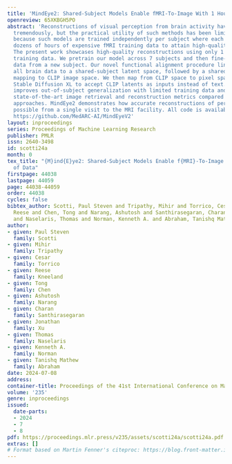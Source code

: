 ```yaml
---
title: 'MindEye2: Shared-Subject Models Enable fMRI-To-Image With 1 Hour of Data'
openreview: 65XKBGH5PO
abstract: 'Reconstructions of visual perception from brain activity have improved
  tremendously, but the practical utility of such methods has been limited. This is
  because such models are trained independently per subject where each subject requires
  dozens of hours of expensive fMRI training data to attain high-quality results.
  The present work showcases high-quality reconstructions using only 1 hour of fMRI
  training data. We pretrain our model across 7 subjects and then fine-tune on minimal
  data from a new subject. Our novel functional alignment procedure linearly maps
  all brain data to a shared-subject latent space, followed by a shared non-linear
  mapping to CLIP image space. We then map from CLIP space to pixel space by fine-tuning
  Stable Diffusion XL to accept CLIP latents as inputs instead of text. This approach
  improves out-of-subject generalization with limited training data and also attains
  state-of-the-art image retrieval and reconstruction metrics compared to single-subject
  approaches. MindEye2 demonstrates how accurate reconstructions of perception are
  possible from a single visit to the MRI facility. All code is available on Github:
  https://github.com/MedARC-AI/MindEyeV2'
layout: inproceedings
series: Proceedings of Machine Learning Research
publisher: PMLR
issn: 2640-3498
id: scotti24a
month: 0
tex_title: "{M}ind{E}ye2: Shared-Subject Models Enable f{MRI}-To-Image With 1 Hour
  of Data"
firstpage: 44038
lastpage: 44059
page: 44038-44059
order: 44038
cycles: false
bibtex_author: Scotti, Paul Steven and Tripathy, Mihir and Torrico, Cesar and Kneeland,
  Reese and Chen, Tong and Narang, Ashutosh and Santhirasegaran, Charan and Xu, Jonathan
  and Naselaris, Thomas and Norman, Kenneth A. and Abraham, Tanishq Mathew
author:
- given: Paul Steven
  family: Scotti
- given: Mihir
  family: Tripathy
- given: Cesar
  family: Torrico
- given: Reese
  family: Kneeland
- given: Tong
  family: Chen
- given: Ashutosh
  family: Narang
- given: Charan
  family: Santhirasegaran
- given: Jonathan
  family: Xu
- given: Thomas
  family: Naselaris
- given: Kenneth A.
  family: Norman
- given: Tanishq Mathew
  family: Abraham
date: 2024-07-08
address:
container-title: Proceedings of the 41st International Conference on Machine Learning
volume: '235'
genre: inproceedings
issued:
  date-parts:
  - 2024
  - 7
  - 8
pdf: https://proceedings.mlr.press/v235/assets/scotti24a/scotti24a.pdf
extras: []
# Format based on Martin Fenner's citeproc: https://blog.front-matter.io/posts/citeproc-yaml-for-bibliographies/
---
```

